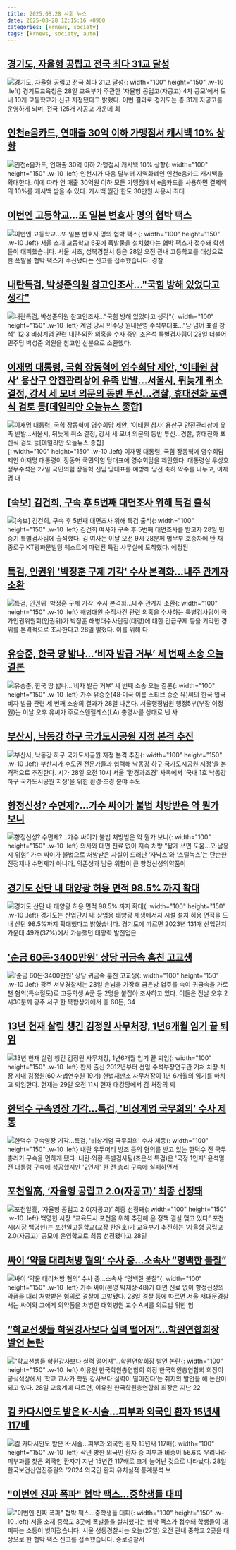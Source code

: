 ```yaml
---
title: 2025.08.28 사회 뉴스
date: 2025-08-28 12:15:16 +0900
categories: [krnews, society]
tags: [krnews, society, auto]
---
```

## [경기도, 자율형 공립고 전국 최다 31교 달성](https://n.news.naver.com/mnews/article/015/0005176693)

![경기도, 자율형 공립고 전국 최다 31교 달성](https://mimgnews.pstatic.net/image/origin/015/2025/08/28/5176693.jpg?type=nf220_150){: width="100" height="150" .w-10 .left}
경기도교육청은 28일 교육부가 주관한 ‘자율형 공립고(자공고) 4차 공모’에서 도내 10개 고등학교가 신규 지정됐다고 밝혔다. 이번 결과로 경기도는 총 31개 자공고를 운영하게 되며, 전국 125개 자공고 가운데 최

## [인천e음카드, 연매출 30억 이하 가맹점서 캐시백 10% 상향](https://n.news.naver.com/mnews/article/277/0005642805)

![인천e음카드, 연매출 30억 이하 가맹점서 캐시백 10% 상향](https://mimgnews.pstatic.net/image/origin/277/2025/08/27/5642805.jpg?type=nf220_150){: width="100" height="150" .w-10 .left}
인천시가 다음 달부터 지역화폐인 인천e음카드 캐시백을 확대한다. 이에 따라 연 매출 30억원 이하 모든 가맹점에서 e음카드를 사용하면 결제액의 10%를 캐시백 받을 수 있다. 캐시백 월간 한도 30만원 사용시 최대

## [이번엔 고등학교...또 일본 변호사 명의 협박 팩스](https://n.news.naver.com/mnews/article/660/0000091805)

![이번엔 고등학교...또 일본 변호사 명의 협박 팩스](https://mimgnews.pstatic.net/image/origin/660/2025/08/28/91805.jpg?type=nf220_150){: width="100" height="150" .w-10 .left}
서울 소재 고등학교 6곳에 폭발물을 설치했다는 협박 팩스가 접수돼 학생들이 대피했습니다. 서울 서초, 성북경찰서 등은 28일 오전 관내 고등학교를 대상으로 한 폭발물 협박 팩스가 수신됐다는 신고를 접수했습니다. 경찰

## [내란특검, 박성준의원 참고인조사…"국힘 방해 있었다고 생각"](https://n.news.naver.com/mnews/article/001/0015590960)

![내란특검, 박성준의원 참고인조사…"국힘 방해 있었다고 생각"](https://mimgnews.pstatic.net/image/origin/001/2025/08/28/15590960.jpg?type=nf220_150){: width="100" height="150" .w-10 .left}
계엄 당시 민주당 원내운영 수석부대표…"담 넘어 표결 참석" 12·3 비상계엄 관련 내란·외환 의혹을 수사 중인 조은석 특별검사팀이 28일 더불어민주당 박성준 의원을 참고인 신분으로 소환했다.

## [이재명 대통령, 국힘 장동혁에 영수회담 제안, ‘이태원 참사’ 용산구 안전관리상에 유족 반발…서울시, 뒤늦게 취소 결정, 강서 세 모녀 의문의 동반 투신…경찰, 휴대전화 포렌식 검토 등[데일리안 오늘뉴스 종합]](https://n.news.naver.com/mnews/article/119/0002995859)

![이재명 대통령, 국힘 장동혁에 영수회담 제안, ‘이태원 참사’ 용산구 안전관리상에 유족 반발…서울시, 뒤늦게 취소 결정, 강서 세 모녀 의문의 동반 투신…경찰, 휴대전화 포렌식 검토 등[데일리안 오늘뉴스 종합]](https://mimgnews.pstatic.net/image/origin/119/2025/08/27/2995859.jpg?type=nf220_150){: width="100" height="150" .w-10 .left}
이재명 대통령, 국힘 장동혁에 영수회담 제안 이재명 대통령이 장동혁 국민의힘 당대표에 영수회담을 제안했다. 대통령실 우상호 정무수석은 27일 국민의힘 장동혁 신임 당대표를 예방해 당선 축하 악수를 나누고, 이재명 대

## [[속보] 김건희, 구속 후 5번째 대면조사 위해 특검 출석](https://n.news.naver.com/mnews/article/009/0005548786)

![[속보] 김건희, 구속 후 5번째 대면조사 위해 특검 출석](https://mimgnews.pstatic.net/image/origin/009/2025/08/28/5548786.jpg?type=nf220_150){: width="100" height="150" .w-10 .left}
김건희 여사가 구속 후 5번째 대면조사를 받고자 28일 민중기 특별검사팀에 출석했다. 김 여사는 이날 오전 9시 28분께 법무부 호송차에 탄 채 종로구 KT광화문빌딩 웨스트에 마련된 특검 사무실에 도착했다. 예정된

## [특검, 인권위 '박정훈 구제 기각' 수사 본격화…내주 관계자 소환](https://n.news.naver.com/mnews/article/003/0013447352)

![특검, 인권위 '박정훈 구제 기각' 수사 본격화…내주 관계자 소환](https://mimgnews.pstatic.net/image/origin/003/2025/08/28/13447352.jpg?type=nf220_150){: width="100" height="150" .w-10 .left}
해병대원 순직사건 관련 의혹을 수사하는 특별검사팀이 국가인권위원회(인권위)가 박정훈 해병대수사단장(대령)에 대한 긴급구제 등을 기각한 경위를 본격적으로 조사한다고 28일 밝혔다. 이를 위해 다

## [유승준, 한국 땅 밟나…‘비자 발급 거부’ 세 번째 소송 오늘 결론](https://n.news.naver.com/mnews/article/081/0003569579)

![유승준, 한국 땅 밟나…‘비자 발급 거부’ 세 번째 소송 오늘 결론](https://mimgnews.pstatic.net/image/origin/081/2025/08/28/3569579.jpg?type=nf220_150){: width="100" height="150" .w-10 .left}
가수 유승준(48·미국 이름 스티브 승준 유)씨의 한국 입국 비자 발급 관련 세 번째 소송의 결과가 28일 나온다. 서울행정법원 행정5부(부장 이정원)는 이날 오후 유씨가 주로스앤젤레스(LA) 총영사를 상대로 낸 사

## [부산시, 낙동강 하구 국가도시공원 지정 본격 추진](https://n.news.naver.com/mnews/article/421/0008452203)

![부산시, 낙동강 하구 국가도시공원 지정 본격 추진](https://mimgnews.pstatic.net/image/origin/421/2025/08/28/8452203.jpg?type=nf220_150){: width="100" height="150" .w-10 .left}
부산시가 수도권 전문가들과 협력해 낙동강 하구 국가도시공원 지정'을 본격적으로 추진한다. 시가 28일 오전 10시 서울 '환경과조경' 사옥에서 '국내 1호 낙동강 하구 국가도시공원 지정'을 위한 환경·조경 분야 수도

## [향정신성? 수면제?…가수 싸이가 불법 처방받은 약 뭔가 보니](https://n.news.naver.com/mnews/article/009/0005548789)

![향정신성? 수면제?…가수 싸이가 불법 처방받은 약 뭔가 보니](https://mimgnews.pstatic.net/image/origin/009/2025/08/28/5548789.jpg?type=nf220_150){: width="100" height="150" .w-10 .left}
의사와 대면 진료 없이 지속 처방 “짧게 쓰면 도움…오·남용시 위험” 가수 싸이가 불법으로 처방받은 사실이 드러난 ‘자낙스’와 ‘스틸녹스’는 단순한 진정제나 수면제가 아니라, 의존성과 남용 위험이 큰 향정신성의약품이

## [경기도 산단 내 태양광 허용 면적 98.5% 까지 확대](https://n.news.naver.com/mnews/article/056/0012017881)

![경기도 산단 내 태양광 허용 면적 98.5% 까지 확대](https://mimgnews.pstatic.net/image/origin/056/2025/08/28/12017881.jpg?type=nf220_150){: width="100" height="150" .w-10 .left}
경기도는 산업단지 내 상업용 태양광 재생에서지 시설 설치 허용 면적을 도내 산단 98.5%까지 확대했다고 밝혔습니다. 경기도에 따르면 2023년 131개 산업단지 가운데 49개(37%)에서 가능했던 태양력 발전업은

## ['순금 60돈·3400만원' 상당 귀금속 훔친 고교생](https://n.news.naver.com/mnews/article/003/0013447317)

!['순금 60돈·3400만원' 상당 귀금속 훔친 고교생](https://mimgnews.pstatic.net/image/origin/003/2025/08/28/13447317.jpg?type=nf220_150){: width="100" height="150" .w-10 .left}
광주 서부경찰서는 28일 손님을 가장해 금은방 업주를 속여 귀금속을 가로챈 혐의(특수절도)로 고등학생 A군 등 2명을 붙잡아 조사하고 있다. 이들은 전날 오후 2시30분께 광주 서구 한 복합상가에서 총 60돈, 34

## [13년 헌재 살림 챙긴 김정원 사무처장, 1년6개월 임기 끝 퇴임](https://n.news.naver.com/mnews/article/001/0015591224)

![13년 헌재 살림 챙긴 김정원 사무처장, 1년6개월 임기 끝 퇴임](https://mimgnews.pstatic.net/image/origin/001/2025/08/28/15591224.jpg?type=nf220_150){: width="100" height="150" .w-10 .left}
판사 출신 2012년부터 선임·수석부장연구관 거쳐 차장·처장 지내 김정원(60·사법연수원 19기) 헌법재판소 사무처장이 1년 6개월의 임기를 마치고 퇴임한다. 헌재는 29일 오전 11시 헌재 대강당에서 김 처장의 퇴

## [한덕수 구속영장 기각...특검, '비상계엄 국무회의' 수사 제동](https://n.news.naver.com/mnews/article/014/0005397803)

![한덕수 구속영장 기각...특검, '비상계엄 국무회의' 수사 제동](https://mimgnews.pstatic.net/image/origin/014/2025/08/27/5397803.jpg?type=nf220_150){: width="100" height="150" .w-10 .left}
내란 우두머리 방조 등의 혐의를 받고 있는 한덕수 전 국무총리가 구속을 면하게 됐다. 내란·외환 특별검사팀(조은석 특검)은 '국정 1인자' 윤석열 전 대통령 구속에 성공했지만 '2인자' 한 전 총리 구속에 실패하면서

## [포천일高, ‘자율형 공립고 2.0(자공고)’ 최종 선정돼](https://n.news.naver.com/mnews/article/016/0002520471)

![포천일高, ‘자율형 공립고 2.0(자공고)’ 최종 선정돼](https://mimgnews.pstatic.net/image/origin/016/2025/08/28/2520471.jpg?type=nf220_150){: width="100" height="150" .w-10 .left}
백영현 시장 “교육도시 포천을 위해 추진해 온 정책 결실 맺고 있다” 포천시(시장 백영현)는 포천일고등학교(교장 한윤호)가 교육부가 추진하는 ‘자율형 공립고 2.0(자공고)’ 공모에 운영학교로 최종 선정됐다고 28일

## [싸이 ‘약물 대리처방 혐의’ 수사 중…소속사 “명백한 불찰”](https://n.news.naver.com/mnews/article/005/0001798611)

![싸이 ‘약물 대리처방 혐의’ 수사 중…소속사 “명백한 불찰”](https://mimgnews.pstatic.net/image/origin/005/2025/08/28/1798611.jpg?type=nf220_150){: width="100" height="150" .w-10 .left}
가수 싸이(본명 박재상·48)가 대면 진료 없이 향정신성의약품을 대리 처방받은 혐의로 경찰에 고발됐다. 28일 경찰 등에 따르면 서울 서대문경찰서는 싸이와 그에게 의약품을 처방한 대학병원 교수 A씨를 의료법 위반 혐

## [“학교선생들 학원강사보다 실력 떨어져”…학원연합회장 발언 논란](https://n.news.naver.com/mnews/article/016/0002520489)

![“학교선생들 학원강사보다 실력 떨어져”…학원연합회장 발언 논란](https://mimgnews.pstatic.net/image/origin/016/2025/08/28/2520489.jpg?type=nf220_150){: width="100" height="150" .w-10 .left}
이유원 한국학원총연합회 회장 한국학원총연합회 회장이 공식석상에서 ‘학교 교사가 학원 강사보다 실력이 떨어진다’는 취지의 발언을 해 논란이 되고 있다. 28일 교육계에 따르면, 이유원 한국학원총연합회 회장은 지난 22

## [킴 카다시안도 받은 K-시술…피부과 외국인 환자 15년새 117배](https://n.news.naver.com/mnews/article/001/0015590752)

![킴 카다시안도 받은 K-시술…피부과 외국인 환자 15년새 117배](https://mimgnews.pstatic.net/image/origin/001/2025/08/28/15590752.jpg?type=nf220_150){: width="100" height="150" .w-10 .left}
작년 방한 외국인 환자 중 피부과 비중이 56.6% 우리나라 피부과를 찾은 외국인 환자가 지난 15년간 117배로 크게 늘어난 것으로 나타났다. 28일 한국보건산업진흥원의 '2024 외국인 환자 유치실적 통계분석 보

## ["이번엔 진짜 폭파" 협박 팩스…중학생들 대피](https://n.news.naver.com/mnews/article/055/0001287477)

!["이번엔 진짜 폭파" 협박 팩스…중학생들 대피](https://mimgnews.pstatic.net/image/origin/055/2025/08/27/1287477.jpg?type=nf220_150){: width="100" height="150" .w-10 .left}
서울 소재 중학교 3곳에 폭발물을 설치했다는 협박 팩스가 접수돼 학생들이 대피하는 소동이 빚어졌습니다. 서울 성동경찰서는 오늘(27일) 오전 관내 중학교 2곳을 대상으로 한 협박 팩스 신고를 접수했습니다. 종로경찰서

